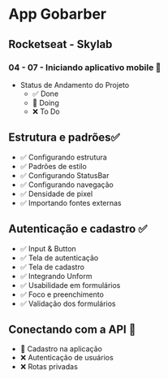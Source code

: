 # App Gobarber
## Rocketseat - Skylab
### 04 - 07 - Iniciando aplicativo mobile 📍
- Status de Andamento do Projeto
  - ✅ Done
  - 📍 Doing
  - ❌ To Do

## Estrutura e padrões✅
* ✅ Configurando estrutura
* ✅ Padrões de estilo
* ✅ Configurando StatusBar
* ✅ Configurando navegação
* ✅ Densidade de pixel
* ✅ Importando fontes externas


## Autenticação e cadastro ✅
* ✅ Input & Button
* ✅ Tela de autenticação
* ✅ Tela de cadastro
* ✅ Integrando Unform
* ✅ Usabilidade em formulários
* ✅ Foco e preenchimento
* ✅ Validação dos formulários

## Conectando com a API 📍
* 📍 Cadastro na aplicação
* ❌ Autenticação de usuários
* ❌ Rotas privadas
